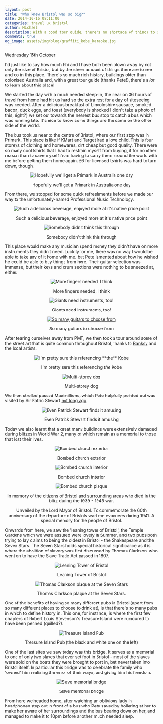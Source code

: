 ```yaml
---
layout: post
title: "Who knew Bristol was so big?"
date: 2014-10-16 08:11:00
categories: travel uk bristol
author: Michael
description: With a good tour guide, there's no shortage of things to see and do in Bristol.
comments: true
og_image: assets/img/blog/graffiti_kobe_karaoke.jpg
---
```

Wednesday 15th October

I'd just like to say how much Rhi and I have both been blown away by not only the size of Bristol, but by the sheer amount of things there are to see and do in this place. There's so much rich history, buildings older than colonised Australia and, with a great tour guide (thanks Pete!), there's a *lot* to learn about this place!

We started the day with a much needed sleep-in, the near on 36 hours of travel from home had hit us hard so the extra rest for a day of siteseeing was needed. After a delicious breakfast of Lincolnshire sausage, smoked bacon, duck eggs, and toast (everybody is shocked I didn't take a photo of this, right?) we set out towards the nearest bus stop to catch a bus which was running late. It's nice to know some things are the same on the other side of the world.

The bus took us near to the centre of Bristol, where our first stop was in Primark. This place is like if KMart and Target had a love child. This is four storeys of clothing and homewares, dirt cheap but good quality. There were so many cool tshirts that I had to restrain myself from buying, if for no other reason than to save myself from having to carry them around the world with me before getting them home again. £6 for licensed tshirts was hard to turn down, though.

<div style="margin-bottom: 10px; text-align: center;">
    <img src="/assets/img/blog/primark_building.jpg" alt="Hopefully we'll get a Primark in Australia one day" />
    <p>Hopefully we'll get a Primark in Australia one day</p>
</div>

From there, we stopped for some quick refreshments before we made our way to the unfortunately-named Professional Music Technology.

<div style="margin-bottom: 10px; text-align: center;">
    <img src="/assets/img/blog/irn_bru.jpg" alt="Such a delicious beverage, enjoyed more at it's native price point" />
    <p>Such a delicious beverage, enjoyed more at it's native price point</p>
</div>

<div style="margin-bottom: 10px; text-align: center;">
    <img src="/assets/img/blog/pmt_sign.jpg" alt="Somebody didn't think this through" />
    <p>Somebody didn't think this through</p>
</div>

This place would make any musician spend money they didn't have on more instruments they didn't need. Luckily for me, there was no way I would be able to take any of it home with me, but Pete lamented about how he wished he could be able to buy things from here. Their guitar selection was immense, but their keys and drum sections were nothing to be sneezed at, either.

<div style="margin-bottom: 10px; text-align: center;">
    <img src="/assets/img/blog/pmt_double_neck_guitar.jpg" alt="More fingers needed, I think" />
    <p>More fingers needed, I think</p>
</div>

<div style="margin-bottom: 10px; text-align: center;">
    <img src="/assets/img/blog/pmt_giant_guitar.jpg" alt="Giants need instruments, too!" />
    <p>Giants need instruments, too!</p>
</div>

<div style="margin-bottom: 10px; text-align: center;">
    <a href="/assets/img/blog/pmt_guitar_pano_large.jpg" target="_blank">
        <img src="/assets/img/blog/pmt_guitar_pano.jpg" alt="So many guitars to choose from" />
    </a>
    <p>So many guitars to choose from</p>
</div>

After tearing ourselves away from PMT, we then took a tour around some of the street art that is quite common throughout Bristol, thanks to [Banksy](http://banksy.co.uk) and the local artists.

<div style="margin-bottom: 10px; text-align: center;">
    <img src="/assets/img/blog/graffiti_kobe_karaoke.jpg" alt="I'm pretty sure this referencing **the** Kobe" />
    <p>I'm pretty sure this referencing <em>the</em> Kobe</p>
</div>

<div style="margin-bottom: 10px; text-align: center;">
    <img src="/assets/img/blog/graffiti_large_dog.jpg" alt="Multi-storey dog" />
    <p>Multi-storey dog</p>
</div>

We then strolled passed Maximillions, which Pete helpfully pointed out was visited by Sir Patric Stewart [not long ago](https://twitter.com/SirPatStew/status/493119602377760769).

<div style="margin-bottom: 10px; text-align: center;">
    <img src="/assets/img/blog/maximillions_huge_baps.jpg" alt="Even Patrick Stewart finds it amusing" />
    <p>Even Patrick Stewart finds it amusing</p>
</div>

Today we also learnt that a great many buildings were extensively damaged during blitzes in World War 2, many of which remain as a memorial to those that lost their lives.

<div style="margin-bottom: 10px; text-align: center;">
    <img src="/assets/img/blog/bombed_church_1.jpg" alt="Bombed church exterior" />
    <p>Bombed church exterior</p>
</div>

<div style="margin-bottom: 10px; text-align: center;">
    <img src="/assets/img/blog/bombed_church_1_inside.jpg" alt="Bombed church interior" />
    <p>Bombed church interior</p>
</div>

<div style="margin-bottom: 10px; text-align: center;">
    <img src="/assets/img/blog/bombed_church_1_plaque.jpg" alt="Bombed church plaque" />
    <p>In memory of the citizens of Bristol and surrounding areas who died in the blitz during the 1939 - 1945 war.</p>
    <p>Unveiled by the Lord Mayor of Bristol. To commemorate the 60th anniversary of the departure of Bristols wartime evacuees during 1941. A special memory for the people of Bristol.</p>
</div>

Onwards from here, we saw the 'leaning tower of Bristol', the Temple Gardens which we were assured were lovely in Summer, and two pubs both trying to lay claims to being the oldest in Bristol - the Shakespeare and the Seven Stars. The Seven Stars holds special historical significance as it is where the abolition of slavery was first discussed by Thomas Clarkson, who went on to have the Slave Trade Act passed in 1807.

<div style="margin-bottom: 10px; text-align: center;">
    <img src="/assets/img/blog/leaning_tower_bristol.jpg" alt="Leaning Tower of Bristol" />
    <p>Leaning Tower of Bristol</p>
</div>

<div style="margin-bottom: 10px; text-align: center;">
    <img src="/assets/img/blog/seven_stars_plaque.jpg" alt="Thomas Clarkson plaque at the Seven Stars" />
    <p>Thomas Clarkson plaque at the Seven Stars.</p>
</div>

One of the benefits of having so many different pubs in Bristol (apart from so many different places to choose to drink at), is that there's so many pubs in which to define history in. This one, for instance, is where the first few chapters of Robert Louis Stevenson's Treasure Island were rumoured to have been penned (quilled?).

<div style="margin-bottom: 10px; text-align: center;">
    <img src="/assets/img/blog/treasure_island_pub.jpg" alt="Treasure Island Pub" />
    <p>Treasure Island Pub (the black and white one on the left)</p>
</div>

One of the last sites we saw today was this bridge. It serves as a memorial to one of only two slaves that ever set foot in Bristol - most of the slaves were sold on the boats they were brought to port in, but never taken into Bristol itself. In particular this bridge was to celebrate the family who 'owned' him realising the error of their ways, and giving him his freedom.

<div style="margin-bottom: 10px; text-align: center;">
    <img src="/assets/img/blog/slave_memorial_bridge.jpg" alt="Slave memorial bridge" />
    <p>Slave memorial bridge</p>
</div>

From here we headed home, after watching an oblivious lady in headphones step out in front of a bus who Pete saved by hollering at her to make her aware of her surroundings and the bus bearing down on her, and managed to make it to 10pm before another much needed sleep.